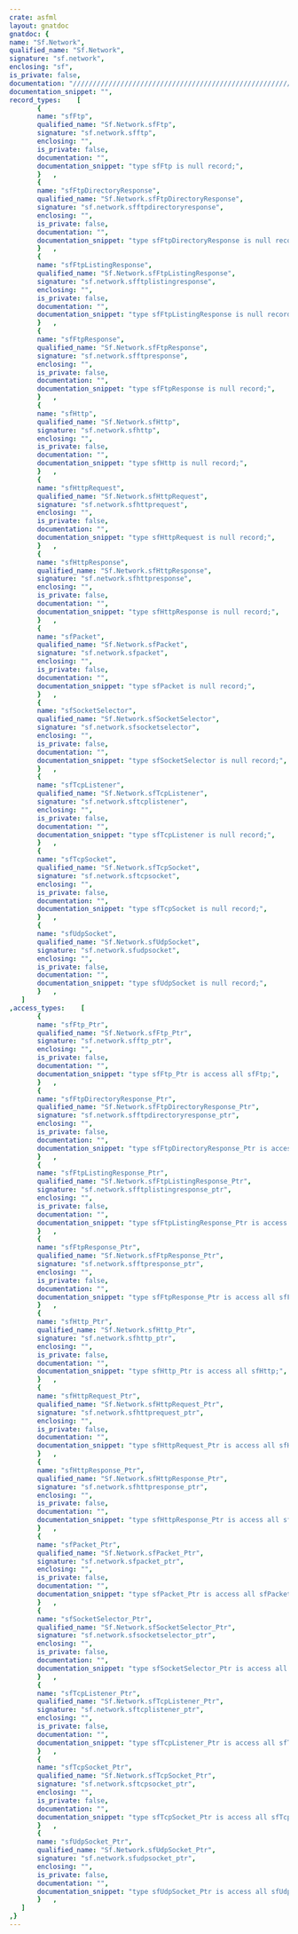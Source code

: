 ```yaml
---
crate: asfml
layout: gnatdoc
gnatdoc: {
name: "Sf.Network",
qualified_name: "Sf.Network",
signature: "sf.network",
enclosing: "sf",
is_private: false,
documentation: "//////////////////////////////////////////////////////////",
documentation_snippet: "",
record_types:    [
       {
       name: "sfFtp",
       qualified_name: "Sf.Network.sfFtp",
       signature: "sf.network.sfftp",
       enclosing: "",
       is_private: false,
       documentation: "",
       documentation_snippet: "type sfFtp is null record;",
       }   ,
       {
       name: "sfFtpDirectoryResponse",
       qualified_name: "Sf.Network.sfFtpDirectoryResponse",
       signature: "sf.network.sfftpdirectoryresponse",
       enclosing: "",
       is_private: false,
       documentation: "",
       documentation_snippet: "type sfFtpDirectoryResponse is null record;",
       }   ,
       {
       name: "sfFtpListingResponse",
       qualified_name: "Sf.Network.sfFtpListingResponse",
       signature: "sf.network.sfftplistingresponse",
       enclosing: "",
       is_private: false,
       documentation: "",
       documentation_snippet: "type sfFtpListingResponse is null record;",
       }   ,
       {
       name: "sfFtpResponse",
       qualified_name: "Sf.Network.sfFtpResponse",
       signature: "sf.network.sfftpresponse",
       enclosing: "",
       is_private: false,
       documentation: "",
       documentation_snippet: "type sfFtpResponse is null record;",
       }   ,
       {
       name: "sfHttp",
       qualified_name: "Sf.Network.sfHttp",
       signature: "sf.network.sfhttp",
       enclosing: "",
       is_private: false,
       documentation: "",
       documentation_snippet: "type sfHttp is null record;",
       }   ,
       {
       name: "sfHttpRequest",
       qualified_name: "Sf.Network.sfHttpRequest",
       signature: "sf.network.sfhttprequest",
       enclosing: "",
       is_private: false,
       documentation: "",
       documentation_snippet: "type sfHttpRequest is null record;",
       }   ,
       {
       name: "sfHttpResponse",
       qualified_name: "Sf.Network.sfHttpResponse",
       signature: "sf.network.sfhttpresponse",
       enclosing: "",
       is_private: false,
       documentation: "",
       documentation_snippet: "type sfHttpResponse is null record;",
       }   ,
       {
       name: "sfPacket",
       qualified_name: "Sf.Network.sfPacket",
       signature: "sf.network.sfpacket",
       enclosing: "",
       is_private: false,
       documentation: "",
       documentation_snippet: "type sfPacket is null record;",
       }   ,
       {
       name: "sfSocketSelector",
       qualified_name: "Sf.Network.sfSocketSelector",
       signature: "sf.network.sfsocketselector",
       enclosing: "",
       is_private: false,
       documentation: "",
       documentation_snippet: "type sfSocketSelector is null record;",
       }   ,
       {
       name: "sfTcpListener",
       qualified_name: "Sf.Network.sfTcpListener",
       signature: "sf.network.sftcplistener",
       enclosing: "",
       is_private: false,
       documentation: "",
       documentation_snippet: "type sfTcpListener is null record;",
       }   ,
       {
       name: "sfTcpSocket",
       qualified_name: "Sf.Network.sfTcpSocket",
       signature: "sf.network.sftcpsocket",
       enclosing: "",
       is_private: false,
       documentation: "",
       documentation_snippet: "type sfTcpSocket is null record;",
       }   ,
       {
       name: "sfUdpSocket",
       qualified_name: "Sf.Network.sfUdpSocket",
       signature: "sf.network.sfudpsocket",
       enclosing: "",
       is_private: false,
       documentation: "",
       documentation_snippet: "type sfUdpSocket is null record;",
       }   ,
   ]
,access_types:    [
       {
       name: "sfFtp_Ptr",
       qualified_name: "Sf.Network.sfFtp_Ptr",
       signature: "sf.network.sfftp_ptr",
       enclosing: "",
       is_private: false,
       documentation: "",
       documentation_snippet: "type sfFtp_Ptr is access all sfFtp;",
       }   ,
       {
       name: "sfFtpDirectoryResponse_Ptr",
       qualified_name: "Sf.Network.sfFtpDirectoryResponse_Ptr",
       signature: "sf.network.sfftpdirectoryresponse_ptr",
       enclosing: "",
       is_private: false,
       documentation: "",
       documentation_snippet: "type sfFtpDirectoryResponse_Ptr is access all sfFtpDirectoryResponse;",
       }   ,
       {
       name: "sfFtpListingResponse_Ptr",
       qualified_name: "Sf.Network.sfFtpListingResponse_Ptr",
       signature: "sf.network.sfftplistingresponse_ptr",
       enclosing: "",
       is_private: false,
       documentation: "",
       documentation_snippet: "type sfFtpListingResponse_Ptr is access all sfFtpListingResponse;",
       }   ,
       {
       name: "sfFtpResponse_Ptr",
       qualified_name: "Sf.Network.sfFtpResponse_Ptr",
       signature: "sf.network.sfftpresponse_ptr",
       enclosing: "",
       is_private: false,
       documentation: "",
       documentation_snippet: "type sfFtpResponse_Ptr is access all sfFtpResponse;",
       }   ,
       {
       name: "sfHttp_Ptr",
       qualified_name: "Sf.Network.sfHttp_Ptr",
       signature: "sf.network.sfhttp_ptr",
       enclosing: "",
       is_private: false,
       documentation: "",
       documentation_snippet: "type sfHttp_Ptr is access all sfHttp;",
       }   ,
       {
       name: "sfHttpRequest_Ptr",
       qualified_name: "Sf.Network.sfHttpRequest_Ptr",
       signature: "sf.network.sfhttprequest_ptr",
       enclosing: "",
       is_private: false,
       documentation: "",
       documentation_snippet: "type sfHttpRequest_Ptr is access all sfHttpRequest;",
       }   ,
       {
       name: "sfHttpResponse_Ptr",
       qualified_name: "Sf.Network.sfHttpResponse_Ptr",
       signature: "sf.network.sfhttpresponse_ptr",
       enclosing: "",
       is_private: false,
       documentation: "",
       documentation_snippet: "type sfHttpResponse_Ptr is access all sfHttpResponse;",
       }   ,
       {
       name: "sfPacket_Ptr",
       qualified_name: "Sf.Network.sfPacket_Ptr",
       signature: "sf.network.sfpacket_ptr",
       enclosing: "",
       is_private: false,
       documentation: "",
       documentation_snippet: "type sfPacket_Ptr is access all sfPacket;",
       }   ,
       {
       name: "sfSocketSelector_Ptr",
       qualified_name: "Sf.Network.sfSocketSelector_Ptr",
       signature: "sf.network.sfsocketselector_ptr",
       enclosing: "",
       is_private: false,
       documentation: "",
       documentation_snippet: "type sfSocketSelector_Ptr is access all sfSocketSelector;",
       }   ,
       {
       name: "sfTcpListener_Ptr",
       qualified_name: "Sf.Network.sfTcpListener_Ptr",
       signature: "sf.network.sftcplistener_ptr",
       enclosing: "",
       is_private: false,
       documentation: "",
       documentation_snippet: "type sfTcpListener_Ptr is access all sfTcpListener;",
       }   ,
       {
       name: "sfTcpSocket_Ptr",
       qualified_name: "Sf.Network.sfTcpSocket_Ptr",
       signature: "sf.network.sftcpsocket_ptr",
       enclosing: "",
       is_private: false,
       documentation: "",
       documentation_snippet: "type sfTcpSocket_Ptr is access all sfTcpSocket;",
       }   ,
       {
       name: "sfUdpSocket_Ptr",
       qualified_name: "Sf.Network.sfUdpSocket_Ptr",
       signature: "sf.network.sfudpsocket_ptr",
       enclosing: "",
       is_private: false,
       documentation: "",
       documentation_snippet: "type sfUdpSocket_Ptr is access all sfUdpSocket;",
       }   ,
   ]
,}
---
```

